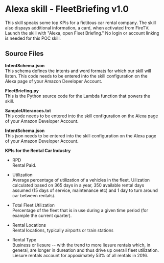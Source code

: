 <h1>Alexa skill - FleetBriefing v1.0</h1>
This skill speaks some top KPIs for a fictitous car rental company. The skill also dispays additional information, a card, when activated from FireTV. Launch the skill with "Alexa, open Fleet Briefing." No login or account linking is needed for this POC skill.

<h2>Source Files</h2>
<b>IntentSchema.json</b><br>
This schema defines the intents and word formats for which our skill will listen. This code needs to be entered into the skill configuration on the Alexa page of your Amazon Developer Account.
<br>

<b>FleetBriefing.py</b><br>
This is the Python source code for the Lambda function that powers the skill.
<br>

<b>SampleUtterances.txt</b><br>
This code needs to be entered into the skill configuration on the Alexa page of your Amazon Developer Account.

<b>IntentSchema.json</b><br>
This json needs to be entered into the skill configuration on the Alexa page of your Amazon Developer Account.

<p>
<b>KPIs for the Rental Car Industry</b><br>
<ul>
<li>RPD<br>
Rental Paid.<p>

<li>Utilization<br>
Average percentage of utilization of a vehicles in the fleet. Uilization calculated based on 365 days in a year, 350 available rental days assumed (15 days of service, maintenance etc) and 1 day to turn around car between rentals).<p> 

<li>Total Fleet Utilization</li>
Percentage of the fleet that is in use during a given time period (for example the current quarter).<p>

<li>Rental Locations<br>
Rental locations, typically airports or train stations<p>

<li>Rental Type<br>
Business or liesure -- with the trend to more liesure rentals which, in general, are longer in dureation and thus drive up overall fleet utilization. Liesure rentals account for appoximately 53% of all rentals in 2016.

